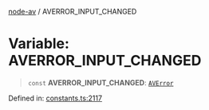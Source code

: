[node-av](../globals.md) / AVERROR\_INPUT\_CHANGED

# Variable: AVERROR\_INPUT\_CHANGED

> `const` **AVERROR\_INPUT\_CHANGED**: [`AVError`](../type-aliases/AVError.md)

Defined in: [constants.ts:2117](https://github.com/seydx/av/blob/f8631fc881b394300b1479f511d55cf1c370a87f/src/constants/constants.ts#L2117)
